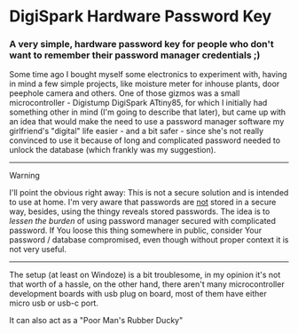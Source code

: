 # DigiSpark Hardware Password Key
### A very simple, hardware password key for people who don't want to remember their password manager credentials ;)

Some time ago I bought myself some electronics to experiment with, having in mind a few simple projects,
like moisture meter for inhouse plants, door peephole camera and others. 
One of those gizmos was a small microcontroller - Digistump DigiSpark ATtiny85, for which I initially had
something other in mind (I'm going to describe that later), but came up with an idea that would make 
the need to use a password manager software my girlfriend's "digital" life easier - and a bit safer - 
since she's not really convinced to use it because of long and complicated password needed to unlock
the database (which frankly was my suggestion).
     
---
> [!WARNING]
> I'll point the obvious right away: This is not a secure solution and is intended to use at home.
> I'm very aware that passwords are <u>not</u> stored in a secure way, besides, using the thingy reveals stored
> passwords. 
> The idea is to *lessen the burden* of using password manager secured with complicated password.
> If You loose this thing somewhere in public, consider Your password / database compromised,
> even though without proper context it is not very useful.
---
     
The setup (at least on Windoze) is a bit troublesome, in my opinion it's not that worth of a hassle,
on the other hand, there aren't many microcontroller development boards with usb plug on board, 
most of them have either micro usb or usb-c port.


It can also act as a "Poor Man's Rubber Ducky"